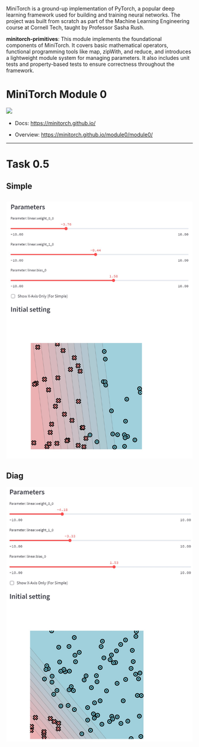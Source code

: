 MiniTorch is a ground-up implementation of PyTorch, a popular deep learning framework used for building and training neural networks. The project was built from scratch as part of the Machine Learning Engineering course at Cornell Tech, taught by Professor Sasha Rush.

**minitorch-primitives**: This module implements the foundational components of MiniTorch. It covers basic mathematical operators, functional programming tools like map, zipWith, and reduce, and introduces a lightweight module system for managing parameters. It also includes unit tests and property-based tests to ensure correctness throughout the framework.



# MiniTorch Module 0

<img src="https://minitorch.github.io/minitorch.svg" width="50%">

* Docs: https://minitorch.github.io/

* Overview: https://minitorch.github.io/module0/module0/
---
# Task 0.5
## Simple
![Alt text](task%200_5/simple%20parameter.jpg)
-
## Diag
![Alt text](task%200_5/diag%20parameters.jpg)

